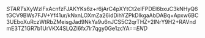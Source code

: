 $START$sXyWzlFxAcnfzFJAKYKs6z+r6jArC4pXYtCt2eIFPDEl6bxuC3kNHyQ6tGCV9BWs7FJV+Yf41ur/kNxnLOXmZa26idDihYZPkDIkgaAbDABq+Apxw6BC3UEboXuRczWtRbZMeisgJad9NkYa9u6nJCS5C2qrTHZ+2INrY9H2+RAVndmE3TZ1GR7b1UrVKX4SLQZl6fx7lr7qgy0Ge1zcYA==$END$